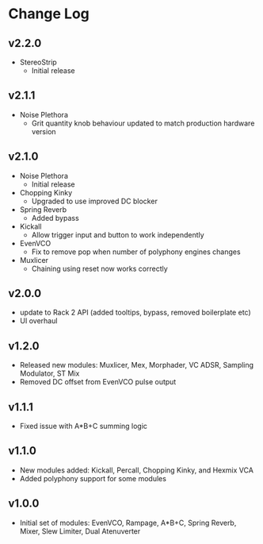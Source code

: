 # Change Log

## v2.2.0

  * StereoStrip
    * Initial release

## v2.1.1
  * Noise Plethora
    * Grit quantity knob behaviour updated to match production hardware version

## v2.1.0
  * Noise Plethora
    * Initial release
  * Chopping Kinky
    * Upgraded to use improved DC blocker
  * Spring Reverb
    * Added bypass
  * Kickall
    * Allow trigger input and button to work independently
  * EvenVCO
    * Fix to remove pop when number of polyphony engines changes
  * Muxlicer
    * Chaining using reset now works correctly

## v2.0.0
  * update to Rack 2 API (added tooltips, bypass, removed boilerplate etc)
  * UI overhaul

## v1.2.0

  * Released new modules: Muxlicer, Mex, Morphader, VC ADSR, Sampling Modulator, ST Mix
  * Removed DC offset from EvenVCO pulse output

## v1.1.1

  * Fixed issue with A*B+C summing logic

## v1.1.0

  * New modules added: Kickall, Percall, Chopping Kinky, and Hexmix VCA
  * Added polyphony support for some modules

## v1.0.0

  * Initial set of modules: EvenVCO, Rampage, A*B+C, Spring Reverb, Mixer, Slew Limiter, Dual Atenuverter